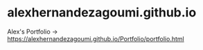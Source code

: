 # alexhernandezagoumi.github.io
Alex's Portfolio -> https://alexhernandezagoumi.github.io/Portfolio/portfolio.html
